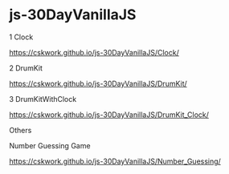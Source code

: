 # js-30DayVanillaJS

1 Clock 

https://cskwork.github.io/js-30DayVanillaJS/Clock/

2 DrumKit

https://cskwork.github.io/js-30DayVanillaJS/DrumKit/

3 DrumKitWithClock

https://cskwork.github.io/js-30DayVanillaJS/DrumKit_Clock/





Others

Number Guessing Game

https://cskwork.github.io/js-30DayVanillaJS/Number_Guessing/
